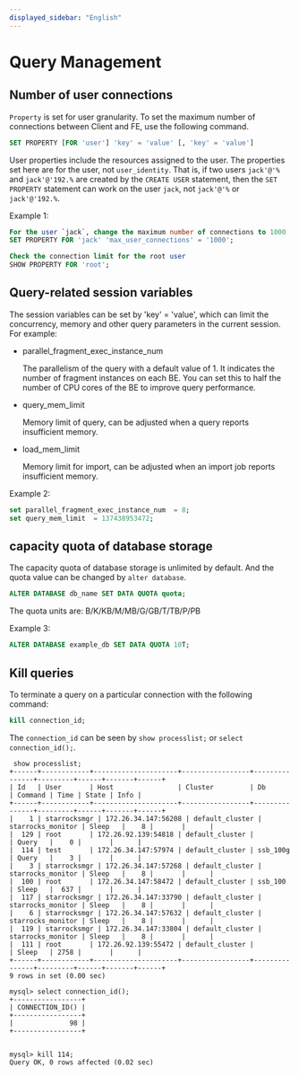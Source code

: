 ```yaml
---
displayed_sidebar: "English"
---
```


# Query Management

## Number of user connections

`Property` is set for user granularity. To set the maximum number of connections between Client and FE, use the following command.

```sql
SET PROPERTY [FOR 'user'] 'key' = 'value' [, 'key' = 'value']
```

User properties include the resources assigned to the user. The properties set here are for the user, not `user_identity`. That is, if two users `jack'@'%` and `jack'@'192.%` are created by the `CREATE USER` statement, then the `SET PROPERTY` statement can work on the user `jack`, not `jack'@'%` or `jack'@'192.%`.

Example 1:

```sql
For the user `jack`, change the maximum number of connections to 1000
SET PROPERTY FOR 'jack' 'max_user_connections' = '1000';

Check the connection limit for the root user
SHOW PROPERTY FOR 'root'; 
```

## Query-related session variables

The session variables can be set by 'key' = 'value', which can limit the concurrency, memory and other query parameters in the current session. For example:

- parallel_fragment_exec_instance_num

  The parallelism of the query with a default value of 1. It indicates the number of fragment instances on each BE. You can set this to half the number of CPU cores of the BE to improve query performance.

- query_mem_limit

  Memory limit of query, can be adjusted when a query reports insufficient memory.

- load_mem_limit

  Memory limit for import, can be adjusted when an import job reports insufficient memory.

Example 2:

```sql
set parallel_fragment_exec_instance_num  = 8; 
set query_mem_limit  = 137438953472;
```

## capacity quota of database storage

The capacity quota of database storage is unlimited by default. And the quota value can be changed by `alter database`.

```sql
ALTER DATABASE db_name SET DATA QUOTA quota;
```

The quota units are: B/K/KB/M/MB/G/GB/T/TB/P/PB

Example 3:

```sql
ALTER DATABASE example_db SET DATA QUOTA 10T;
```

## Kill queries

To terminate a query on a particular connection with the following  command:

```sql
kill connection_id;
```

The `connection_id` can be seen by `show processlist;` or `select connection_id();`.

```plain text
 show processlist;
+------+------------+---------------------+-----------------+---------------+---------+------+-------+------+
| Id   | User       | Host                | Cluster         | Db            | Command | Time | State | Info |
+------+------------+---------------------+-----------------+---------------+---------+------+-------+------+
|    1 | starrocksmgr | 172.26.34.147:56208 | default_cluster | starrocks_monitor | Sleep   |    8 |       |      |
|  129 | root       | 172.26.92.139:54818 | default_cluster |               | Query   |    0 |       |      |
|  114 | test       | 172.26.34.147:57974 | default_cluster | ssb_100g      | Query   |    3 |       |      |
|    3 | starrocksmgr | 172.26.34.147:57268 | default_cluster | starrocks_monitor | Sleep   |    8 |       |      |
|  100 | root       | 172.26.34.147:58472 | default_cluster | ssb_100       | Sleep   |  637 |       |      |
|  117 | starrocksmgr | 172.26.34.147:33790 | default_cluster | starrocks_monitor | Sleep   |    8 |       |      |
|    6 | starrocksmgr | 172.26.34.147:57632 | default_cluster | starrocks_monitor | Sleep   |    8 |       |      |
|  119 | starrocksmgr | 172.26.34.147:33804 | default_cluster | starrocks_monitor | Sleep   |    8 |       |      |
|  111 | root       | 172.26.92.139:55472 | default_cluster |               | Sleep   | 2758 |       |      |
+------+------------+---------------------+-----------------+---------------+---------+------+-------+------+
9 rows in set (0.00 sec)

mysql> select connection_id();
+-----------------+
| CONNECTION_ID() |
+-----------------+
|              98 |
+-----------------+


mysql> kill 114;
Query OK, 0 rows affected (0.02 sec)

```
